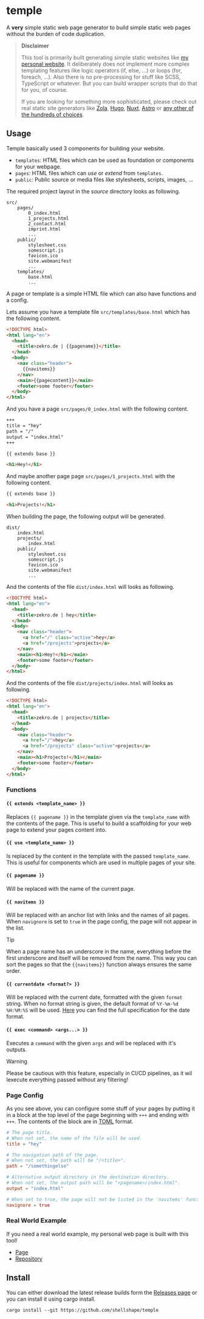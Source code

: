# temple

A **very** simple static web page generator to build simple static web pages without the burden of code duplication.

> **Disclaimer**
> 
> This tool is primarily built generating simple static websites like [my personal website](https://github.com/zekroTJA/new.zekro.de). It deliberately does not implement more complex templating features like logic operators (if, else, ...) or loops (for, foreach, ...). Also there is no pre-processing for stuff like SCSS, TypeScript or whatever. But you can build wrapper scripts that do that for you, of course. 
> 
> If you are looking for something more sophisticated, please check out real static site generators like [Zola](https://www.getzola.org/), [Hugo](https://gohugo.io/), [Nuxt](https://nuxt.com/), [Astro](https://jamstack.org/) or [any other of the hundreds of choices](https://jamstack.org/generators/).

## Usage

Temple basically used 3 components for building your website.
- `templates`: HTML files which can be used as foundation or components for your webpage.
- `pages`: HTML files which can *use* or *extend* from `templates`.
- `public`: Public source or media files like stylesheets, scripts, images, ...

The required project layout in the *source* directory looks as following.
```
src/
    pages/
        0_index.html
        1_projects.html
        2_contact.html
        imprint.html
        ...
    public/
        stylesheet.css
        somescript.js
        favicon.ico
        site.webmanifest
        ...
    templates/
        base.html
        ...
```

A page or template is a simple HTML file which can also have functions and a config.

Lets assume you have a template file `src/templates/base.html` which has the following content.
```html
<!DOCTYPE html>
<html lang="en">
  <head>
    <title>zekro.de | {{pagename}}</title>
  </head>
  <body>
    <nav class="header">
      {{navitems}}
    </nav>
    <main>{{pagecontent}}</main>
    <footer>some footer</footer>
  </body>
</html>
```

And you have a page `src/pages/0_index.html` with the following content.
```html
+++
title = "hey"
path = "/"
output = "index.html"
+++

{{ extends base }}

<h1>Hey!</h1>
```

And maybe another page page `src/pages/1_projects.html` with the following content.
```html
{{ extends base }}

<h1>Projects!</h1>
```

When building the page, the following output will be generated.
```
dist/
    index.html
    projects/
        index.html
    public/
        stylesheet.css
        somescript.js
        favicon.ico
        site.webmanifest
        ...
```

And the contents of the file `dist/index.html` will looks as following.
```html
<!DOCTYPE html>
<html lang="en">
  <head>
    <title>zekro.de | hey</title>
  </head>
  <body>
    <nav class="header">
      <a href="/" class="active">hey</a>
      <a href="/projects">projects</a>
    </nav>
    <main><h1>Hey!</h1></main>
    <footer>some footer</footer>
  </body>
</html>
```

And the contents of the file `dist/projects/index.html` will looks as following.
```html
<!DOCTYPE html>
<html lang="en">
  <head>
    <title>zekro.de | projects</title>
  </head>
  <body>
    <nav class="header">
      <a href="/">hey</a>
      <a href="/projects" class="active">projects</a>
    </nav>
    <main><h1>Projects!</h1></main>
    <footer>some footer</footer>
  </body>
</html>
```

### Functions

#### `{{ extends <template_name> }}`

Replaces `{{ pagename }}` in the template given via the `template_name` with the contents of the page. This is useful to build a scaffolding for your web page to extend your pages content into.

#### `{{ use <template_name> }}`

Is replaced by the content in the template with the passed `template_name`. This is useful for components which are used in multiple pages of your site.

#### `{{ pagename }}`

Will be replaced with the name of the current page.

#### `{{ navitems }}`

Will be replaced with an anchor list with links and the names of all pages. When `navignore` is set to `true` in the page config, the page will not appear in the list.

> [!TIP]  
> When a page name has an underscore in the name, everything before the first underscore and itself will be removed from the name. This way you can sort the pages so that the `{{navitems}}` function always ensures the same order. 

#### `{{ currentdate <format?> }}`

Will be replaced with the current date, formatted with the given `format` string. When no format string is given, the default format of `%Y-%m-%d %H:%M:%S` will be used. [Here](https://docs.rs/chrono/latest/chrono/format/strftime/index.html) you can find the full specification for the date format.

#### `{{ exec <command> <args...> }}`

Executes a `command` with the given `args` and will be replaced with it's outputs.

> [!WARNING]  
> Please be cautious with this feature, especially in CI/CD pipelines, as it wil lexecute everything passed without any filtering!

### Page Config

As you see above, you can configure some stuff of your pages by putting it in a block at the top level of the page beginning with `+++` and ending with `+++`. The contents of the block are in [TOML](https://toml.io/en/) format.

```toml
# The page title.
# When not set, the name of the file will be used.
title = "hey"

# The navigation path of the page. 
# When not set, the path will be "/<title>".
path = "/somethingelse"

# Alternative output directory in the destination directory.
# When not set, the output path will be "<pagename>/index.html".
output = "index.html"

# When set to true, the page will not be listed in the 'navitems' function.
navignore = true
```

### Real World Example

If you need a real world example, my personal web page is built with this tool!

- [Page](https://zekro.de)
- [Repository](https://github.com/zekrotja/new.zekro.de)

## Install

You can either download the latest release builds form the [Releases page](https://github.com/shellshape/temple/releases) or you can install it using cargo install.
```
cargo install --git https://github.com/shellshape/temple
```